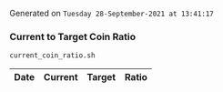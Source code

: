 Generated on `Tuesday 28-September-2021 at 13:41:17`

### Current to Target Coin Ratio
`current_coin_ratio.sh`

Date|Current|Target|Ratio
---|---|---|---
